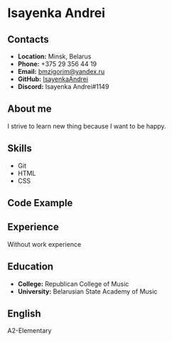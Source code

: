 # Isayenka Andrei
## Contacts
* __Location:__ Minsk, Belarus
* __Phone:__ +375 29 356 44 19
* __Email:__ bmzigorim@yandex.ru
* __GitHub:__ [IsayenkaAndrei](https://github.com/IsayenkaAndrei)
* __Discord:__ Isayenka Andrei#1149
## About me
I strive to learn new thing because I want to be happy.
## Skills
* Git
* HTML
* CSS
## Code Example
## Experience
Without work experience
## Education
* __College:__ Republican College of Music
* __University:__ Belarusian State Academy of Music
## English
A2-Elementary
